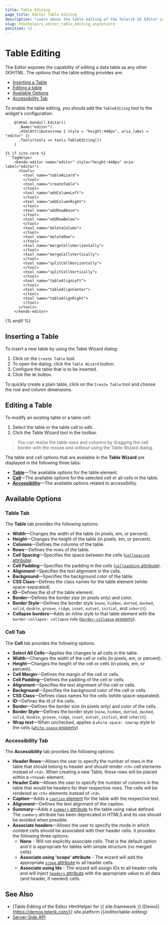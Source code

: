```yaml
---
title: Table Editing
page_title: Editor Table Editing
description: "Learn about the table editing of the Telerik UI Editor component for {{ site.framework }}."
slug: htmlhelpers_editor_table_editing_aspnetcore
position: 12
---
```


# Table Editing

The Editor exposes the capability of editing a data table as any other (X)HTML. The options that the table editing provides are:

* [Inserting a Table](#inserting-a-table)
* [Editing a table](#editing-a-table)
* [Available Options](#available-options)
* [Accessibility Tab](#accessibility-tab)

To enable the table editing, you should add the `TableEditing` tool to the widget's configuration:

```HtmlHelper
    @(Html.Kendo().Editor()
      .Name("editor")
      .HtmlAttributes(new { style = "height:440px", aria_label = "editor" })
      .Tools(tools => tools.TableEditing())
    )
```
```
{% if site.core %}
```TagHelper
    <kendo-editor name="editor" style="height:440px" aria-label="editor">
      <tools>
        <tool name="tableWizard">
        </tool>
        <tool name="createTable">
        </tool>
        <tool name="addColumnLeft">
        </tool>
        <tool name="addColumnRight">
        </tool>
        <tool name="addRowAbove">
        </tool>
        <tool name="addRowBelow">
        </tool>
        <tool name="deleteColumn">
        </tool>
        <tool name="deleteRow">
        </tool>
        <tool name="mergeCellsHorizontally">
        </tool>
        <tool name="mergeCellsVertically">
        </tool>
        <tool name="splitCellHorizontally">
        </tool>
        <tool name="splitCellVertically">
        </tool>
        <tool name="tableAlignLeft">
        </tool>
        <tool name="tableAlignCenter">
        </tool>
        <tool name="tableAlignRight">
        </tool>
      </tools>
    </kendo-editor>
```
{% endif %}

## Inserting a Table

To insert a new table by using the Table Wizard dialog:

1. Click on the `Create Table` tool.
1. To open the dialog, click the `Table Wizard` button.
1. Configure the table that is to be inserted.
1. Click the `OK` button.

To quickly create a plain table, click on the `Create Table` tool and choose the row and column dimensions. 

## Editing a Table

To modify an existing table or a table cell:

1. Select the table or the table cell to edit.
1. Click the Table Wizard tool in the toolbar.

> You can resize the table rows and columns by dragging the cell border with the mouse and without using the Table Wizard dialog.

The table and cell options that are available in the **Table Wizard** are displayed in the following three tabs:

* [**Table**](#table-tab)&mdash;The available options for the table element.
* [**Cell**](#cell-tab)&mdash;The available options for the selected cell or all cells in the table.
* [**Accessibility**](#accessibility-tab)&mdash;The available options related to accessibility.

## Available Options

### Table Tab

The **Table** tab provides the following options:

* **Width**&mdash;Changes the width of the table (in pixels, em, or percent).
* **Height**&mdash;Changes the height of the table (in pixels, em, or percent).
* **Columns**&mdash;Defines the columns of the table.
* **Rows**&mdash;Defines the rows of the table.
* **Cell Spacing**&mdash;Specifies the space between the cells ([`cellspacing` attribute](http://www.w3schools.com/tags/att_table_cellspacing.asp)).
* **Cell Padding**&mdash;Specifies the padding in the cells ([`cellpadding` attribute](http://www.w3schools.com/tags/att_table_cellpadding.asp)).
* **Alignment**&mdash;Specifies the text alignment in the cells.
* **Background**&mdash;Specifies the background color of the table.
* **CSS Class**&mdash;Defines the class names for the table element (white space-separated).
* **ID**&mdash;Defines the id of the table element.
* **Border**&mdash;Defines the border size (in pixels only) and color.
* **Border Style**&mdash;Defines the border style (`none`, `hidden`, `dotted`, `dashed`, `solid`, `double`, `groove`, `ridge`, `inset`, `outset`, `initial`, and `inherit`).
* **Collapse borders**&mdash;Adds an inline style to that table element with the `border-collapse: collapse` rule ([`border-collapse` property](http://www.w3schools.com/cssref/pr_border-collapse.asp)).

### Cell Tab

The **Cell** tab provides the following options:

* **Select All Cells**&mdash;Applies the changes to all cells in the table.
* **Width**&mdash;Changes the width of the cell or cells (in pixels, em, or percent).
* **Height**&mdash;Changes the height of the cell or cells (in pixels, em, or percent).
* **Cell Margin**&mdash;Defines the margin of the cell or cells.
* **Cell Padding**&mdash;Defines the padding of the cell or cells.
* **Alignment**&mdash;Specifies the text alignment of the cell or cells.
* **Background**&mdash;Specifies the background color of the cell or cells.
* **CSS Class**&mdash;Defines class names for the cells (white space-separated).
* **ID**&mdash;Defines the id of the cells.
* **Border**&mdash;Defines the border size (in pixels only) and color of the cells.
* **Border Style**&mdash;Defines the border style (`none`, `hidden`, `dotted`, `dashed`, `solid`, `double`, `groove`, `ridge`, `inset`, `outset`, `initial`, and `inherit`).
* **Wrap text**&mdash;When unchecked, applies a `white-space: nowrap` style to the cells ([`white-space` property](http://www.w3schools.com/cssref/pr_text_white-space.asp)).

### Accessibility Tab

The **Accessibility** tab provides the following options:

* **Header Rows**&mdash;Allows the user to specify the number of rows in the table that should belong to header and should render `<th>` cell elements instead of `<td>`. When creating a new Table, those rows will be placed within a `<thead>` element.
* **Header Cols**&mdash;Allows the user to specify the number of columns in the table that would be headers for their respective rows. The cells will be rendered as `<th>` elements instead of `<td>`.
* **Caption**&mdash;Adds a [`caption` element](https://developer.mozilla.org/en-US/docs/Web/HTML/Element/caption) for the table with the respective text.
* **Alignment**&mdash;Defines the text alignment of the caption.
* **Summary**&mdash;Adds a [`summary` attribute](http://www.w3schools.com/tags/att_table_summary.asp) to the table using value defined. The `summary` attribute has been deprecated in HTML5 and its use should be avoided when possible.
* **Associate headers**&mdash;Allows the user to specify the mode in which content cells should be associated with their header cells. it provides the following three options:
    * **None** - Will not explicitly associate cells. That is the default option and it is appropriate for tables with simple structure (no merged cells).
    * **Associate using 'scope' attribute** - The wizard will add the appropriate [`scope` attribute](https://developer.mozilla.org/en-US/docs/Web/HTML/Element/th) to all header cells.
    * **Associate using Ids** - The wizard will assign IDs to all header cells and will inject [`headers` attribute](https://developer.mozilla.org/en-US/docs/Web/HTML/Element/td) with the appropriate value to all data (and header, if needed) cells.

## See Also

* [Table Editing of the Editor HtmlHelper for {{ site.framework }} (Demo)](https://demos.telerik.com/{{ site.platform }}/editor/table-editing)
* [Server-Side API](/api/editor)
